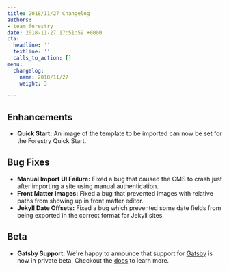 ```yaml
---
title: 2018/11/27 Changelog
authors:
- team forestry
date: 2018-11-27 17:51:59 +0000
cta:
  headline: ''
  textline: ''
  calls_to_action: []
menu:
  changelog:
    name: 2018/11/27
    weight: 3

---
```

## Enhancements

* **Quick Start:** An image of the template to be imported can now be set for the Forestry Quick Start.

## Bug Fixes

* **Manual Import UI Failure:** Fixed a bug that caused the CMS to crash just after importing a site using manual authentication.
* **Front Matter Images:** Fixed a bug that prevented images with relative paths from showing up in front matter editor.
* **Jekyll Date Offsets:** Fixed a bug which prevented some date fields from being exported in the correct format for Jekyll sites.

## Beta

* **Gatsby Support:** We're happy to announce that support for [Gatsby](https://www.gatsbyjs.org "Gatsby") is now in private beta. Checkout the [docs](https://forestry.io/docs/guides/developing-with-gatsby/ "Forestry + Gatsby") to learn more.